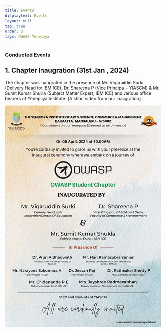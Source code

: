 ```yaml
---
title: events
displaytext: Events
layout: null
tab: true
order: 3
tags: OWASP Yenepoya
---
```


### Conducted Events 

## 1. Chapter Inaugration (31st Jan , 2024) 
The chapter was inaugrated in the presence of Mr. Viqaruddin Surki (Delivery Head for IBM ICE), Dr. Shareena P (Vice Principal - YIASCM) & Mr. Sumit Kumar Shukla (Subject Matter Expert, IBM ICE) 
and various office bearers of Yenepoya Institute. [A short video from our inaugration] 

![Image](/assets/images/poster.jpg)

